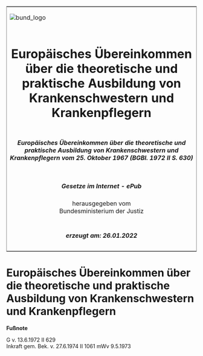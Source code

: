 <span id="DECKBLATT.html"></span>

<table border="0" frame="border" width="100%">

<tr valign="top">

<td align="left">

![bund\_logo](BfJ_2021_Web_de_de.gif)

</td>

<td align="right">

 

</td>

</tr>

<tr align="center" valign="middle">

<td colspan="2">

# Europäisches Übereinkommen über die theoretische und praktische Ausbildung von Krankenschwestern und Krankenpflegern

</td>

</tr>

<tr align="center" valign="middle">

<td colspan="2">

##### Europäisches Übereinkommen über die theoretische und praktische Ausbildung von Krankenschwestern und Krankenpflegern vom 25. Oktober 1967 (BGBl. 1972 II S. 630)

</td>

</tr>

<tr align="center" valign="middle">

<td colspan="2">

  
  

##### Gesetze im Internet - ePub  
  
herausgegeben vom  
Bundesministerium der Justiz

</td>

</tr>

<tr align="center" valign="bottom">

<td colspan="2">

  
  

##### erzeugt am: 26.01.2022

</td>

</tr>

</table>

<span id="BJNR206300972.html"></span>

# Europäisches Übereinkommen über die theoretische und praktische Ausbildung von Krankenschwestern und Krankenpflegern

<div>

  
**Fußnote**

<div class="jnhtml">

<div>

<div class="jurAbsatz">

G v. 13.6.1972 II 629  
Inkraft gem. Bek. v. 27.6.1974 II 1061 mWv 9.5.1973

</div>

</div>

</div>

</div>
